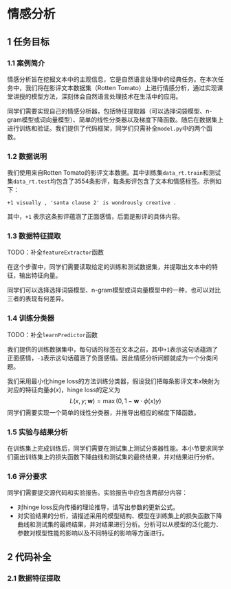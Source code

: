 # 情感分析

## 1 任务目标

### 1.1 案例简介

情感分析旨在挖掘文本中的主观信息，它是自然语言处理中的经典任务。在本次任务中，我们将在影评文本数据集（Rotten Tomato）上进行情感分析，通过实现课堂讲授的模型方法，深刻体会自然语言处理技术在生活中的应用。

同学们需要实现自己的情感分析器，包括特征提取器（可以选择词袋模型、n-gram模型或词向量模型）、简单的线性分类器以及梯度下降函数。随后在数据集上进行训练和验证。我们提供了代码框架，同学们只需补全`model.py`中的两个函数。

### 1.2 数据说明

我们使用来自Rotten Tomato的影评文本数据。其中训练集`data_rt.train`和测试集`data_rt.test`均包含了3554条影评，每条影评包含了文本和情感标签。示例如下：

```
+1 visually , 'santa clause 2' is wondrously creative .
```

其中，`+1` 表示这条影评蕴涵了正面感情，后面是影评的具体内容。

### 1.3 数据特征提取

TODO：补全`featureExtractor`函数

在这个步骤中，同学们需要读取给定的训练和测试数据集，并提取出文本中的特征，输出特征向量。

同学们可以选择选择词袋模型、n-gram模型或词向量模型中的一种，也可以对比三者的表现有何差异。

### 1.4 训练分类器

TODO：补全`learnPredictor`函数

我们提供的训练数据集中，每句话的标签在文本之前，其中`+1`表示这句话蕴涵了正面感情，`-1`表示这句话蕴涵了负面感情。因此情感分析问题就成为一个分类问题。

我们采用最小化hinge loss的方法训练分类器，假设我们把每条影评文本$x$映射为对应的特征向量$\phi(x)$，hinge loss的定义为
$$
L(x,y; \mathbf{w})=\max(0,1-\mathbf{w}\cdot\phi(x)y)
$$
同学们需要实现一个简单的线性分类器，并推导出相应的梯度下降函数。

### 1.5 实验与结果分析

在训练集上完成训练后，同学们需要在测试集上测试分类器性能。本小节要求同学们画出训练集上的损失函数下降曲线和测试集的最终结果，并对结果进行分析。

### 1.6 评分要求

同学们需要提交源代码和实验报告。实验报告中应包含两部分内容：

- 对hinge loss反向传播的理论推导，请写出参数的更新公式。
- 对实验结果的分析，请描述采用的模型结构、模型在训练集上的损失函数下降曲线和测试集的最终结果，并对结果进行分析。分析可以从模型的泛化能力、参数对模型性能的影响以及不同特征的影响等方面进行。

## 2 代码补全

### 2.1 数据特征提取